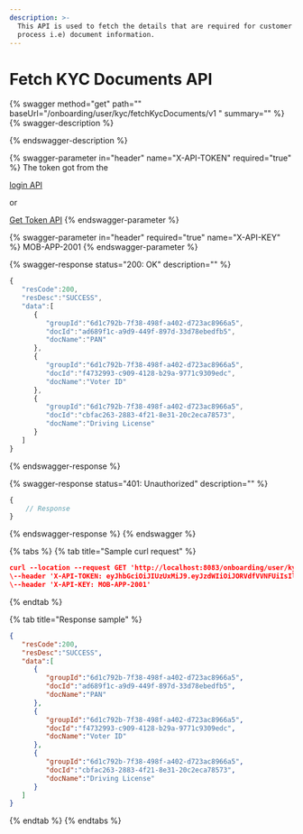 ```yaml
---
description: >-
  This API is used to fetch the details that are required for customer KYC
  process i.e) document information.
---
```


# Fetch KYC Documents API

{% swagger method="get" path="" baseUrl="<domain>/onboarding/user/kyc/fetchKycDocuments/v1 " summary="" %}
{% swagger-description %}

{% endswagger-description %}

{% swagger-parameter in="header" name="X-API-TOKEN" required="true" %}
The token got from the

[login API](../../authentication-and-authorization/login-api.md)

or

[Get Token API](../../../common-apis/get-app-token-api.md)
{% endswagger-parameter %}

{% swagger-parameter in="header" required="true" name="X-API-KEY" %}
MOB-APP-2001
{% endswagger-parameter %}

{% swagger-response status="200: OK" description="" %}
```javascript
{
   "resCode":200,
   "resDesc":"SUCCESS",
   "data":[
      {
         "groupId":"6d1c792b-7f38-498f-a402-d723ac8966a5",
         "docId":"ad689f1c-a9d9-449f-897d-33d78ebedfb5",
         "docName":"PAN"
      },
      {
         "groupId":"6d1c792b-7f38-498f-a402-d723ac8966a5",
         "docId":"f4732993-c909-4128-b29a-9771c9309edc",
         "docName":"Voter ID"
      },
      {
         "groupId":"6d1c792b-7f38-498f-a402-d723ac8966a5",
         "docId":"cbfac263-2883-4f21-8e31-20c2eca78573",
         "docName":"Driving License"
      }
   ]
}
```
{% endswagger-response %}

{% swagger-response status="401: Unauthorized" description="" %}
```javascript
{
    // Response
}
```
{% endswagger-response %}
{% endswagger %}

{% tabs %}
{% tab title="Sample curl request" %}
```json
curl --location --request GET 'http://localhost:8083/onboarding/user/kyc/fetchKycDocuments/v1' \
\--header 'X-API-TOKEN: eyJhbGciOiJIUzUxMiJ9.eyJzdWIiOiJORVdfVVNFUiIsIlRPS0VOX0VYUElSWSI6NjAsIlJFRkVSRU5DRV9JRCI6IjAyM2VhNjMwLTg1ZDktNDRhNC1hZjRiLWNlOWY3ZTVmZmUyYiIsIkFMTE9XRURfSVBTIjoiKiIsImlzcyI6ImlUSjBUbG0xa1VXb0phWk5HeWFhaUdpY1hLelhNQjVwIiwiZXhwIjoxNjUyODUxNTk2LCJQUk9HUkFNX0lEIjoxMTExLCJpYXQiOjE2NTI4NDc5OTZ9.etMRGGzASs8ZWi6cV70NbFegrsDBtKH2pzNUJ_f5rmm66wNQsKvDTwbCnucRCjEcKLhKPiMnXVAvUabDgeZwmQ'
\--header 'X-API-KEY: MOB-APP-2001'
```
{% endtab %}

{% tab title="Response sample" %}
```json
{
   "resCode":200,
   "resDesc":"SUCCESS",
   "data":[
      {
         "groupId":"6d1c792b-7f38-498f-a402-d723ac8966a5",
         "docId":"ad689f1c-a9d9-449f-897d-33d78ebedfb5",
         "docName":"PAN"
      },
      {
         "groupId":"6d1c792b-7f38-498f-a402-d723ac8966a5",
         "docId":"f4732993-c909-4128-b29a-9771c9309edc",
         "docName":"Voter ID"
      },
      {
         "groupId":"6d1c792b-7f38-498f-a402-d723ac8966a5",
         "docId":"cbfac263-2883-4f21-8e31-20c2eca78573",
         "docName":"Driving License"
      }
   ]
}
```
{% endtab %}
{% endtabs %}

